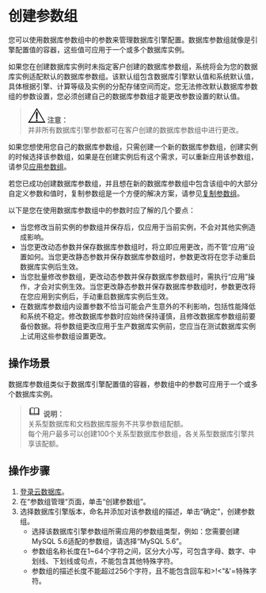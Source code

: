 # 创建参数组<a name="zh-cn_topic_parameter_group"></a>

您可以使用数据库参数组中的参数来管理数据库引擎配置。数据库参数组就像是引擎配置值的容器，这些值可应用于一个或多个数据库实例。

如果您在创建数据库实例时未指定客户创建的数据库参数组，系统将会为您的数据库实例适配默认的数据库参数组。该默认组包含数据库引擎默认值和系统默认值，具体根据引擎、计算等级及实例的分配存储空间而定。您无法修改默认数据库参数组的参数设置，您必须创建自己的数据库参数组才能更改参数设置的默认值。

>![](public_sys-resources/icon-notice.gif) **注意：**   
>并非所有数据库引擎参数都可在客户创建的数据库参数组中进行更改。  

如果您想使用您自己的数据库参数组，只需创建一个新的数据库参数组，创建实例的时候选择该参数组，如果是在创建实例后有这个需求，可以重新应用该参数组，请参见[应用参数组](应用参数组.md)。

若您已成功创建数据库参数组，并且想在新的数据库参数组中包含该组中的大部分自定义参数和值时，复制参数组是一个方便的解决方案，请参见[复制参数组](复制参数组.md)。

以下是您在使用数据库参数组中的参数时应了解的几个要点：

-   当您修改当前实例的参数组并保存后，仅应用于当前实例，不会对其他实例造成影响。
-   当您更改动态参数并保存数据库参数组时，将立即应用更改，而不管“应用”设置如何。当您更改静态参数并保存数据库参数组时，参数更改将在您手动重启数据库实例后生效。
-   当您批量修改参数组，更改动态参数并保存数据库参数组时，需执行“应用”操作，才会对实例生效。当您更改静态参数并保存数据库参数组时，参数更改将在您应用到实例后，手动重启数据库实例后生效。
-   在数据库参数组内设置参数不恰当可能会产生意外的不利影响，包括性能降低和系统不稳定。修改数据库参数时应始终保持谨慎，且修改数据库参数组前要备份数据。将参数组更改应用于生产数据库实例前，您应当在测试数据库实例上试用这些参数组设置更改。

## 操作场景<a name="s7761b56c50294717bc14c729dd46a4fa"></a>

数据库参数组类似于数据库引擎配置值的容器，参数组中的参数可应用于一个或多个数据库实例。

>![](public_sys-resources/icon-note.gif) **说明：**   
>关系型数据库和文档数据库服务不共享参数组配额。  
>每个用户最多可以创建100个关系型数据库参数组，各关系型数据库引擎共享该配额。  

## 操作步骤<a name="s1d4b577d340b4a0baa353efbd0219c2d"></a>

1.  [登录云数据库](https://support.huaweicloud.com/qs-rds/rds_login.html)。
2.  在“参数组管理“页面，单击“创建参数组”。
3.  选择数据库引擎版本，命名并添加对该参数组的描述，单击“确定”，创建参数组。
    -   选择该数据库引擎参数组所需应用的参数组类型，例如：您需要创建MySQL 5.6适配的参数组，请选择“MySQL 5.6”。
    -   参数组名称长度在1\~64个字符之间，区分大小写，可包含字母、数字、中划线、下划线或句点，不能包含其他特殊字符。
    -   参数组的描述长度不能超过256个字符，且不能包含回车和\>!<"&'=特殊字符。



